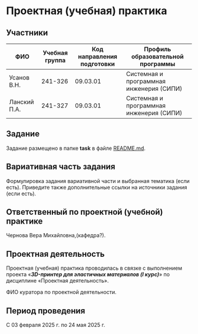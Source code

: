 # Проектная (учебная) практика

## Участники

| ФИО | Учебная группа | Код направления подготовки | Профиль образовательной программы |
|-|-|-|-|
| Усанов В.Н. | 241-326 | 09.03.01 | Системная и программная инженерия (СИПИ) |
| Ланский П.А. | 241-327 | 09.03.01 | Системная и программная инженерия (СИПИ) |

## Задание

Задание размещено в папке **task** в файле [README.md](task/README.md).

## Вариативная часть задания

Формулировка задания вариативной части и выбранная тематика (если есть). Приведите также дополнительные ссылки на источники задания (если есть).

## Ответственный по проектной (учебной) практике

Чернова Вера Михайловна,(кафедра?).

## Проектная деятельность

Проектная (учебная) практика проводилась в связке с выполнением проекта «***3D-принтер для эластичных материалов (I курс)***» по дисциплине «Проектная деятельность».

ФИО куратора по проектной деятельности.

## Период проведения

С 03 февраля 2025 г. по 24 мая 2025 г.
